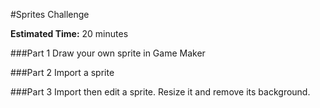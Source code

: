 #Sprites Challenge

**Estimated Time:** 20 minutes

###Part 1
Draw your own sprite in Game Maker

###Part 2
Import a sprite

###Part 3
Import then edit a sprite. Resize it and remove its background.
